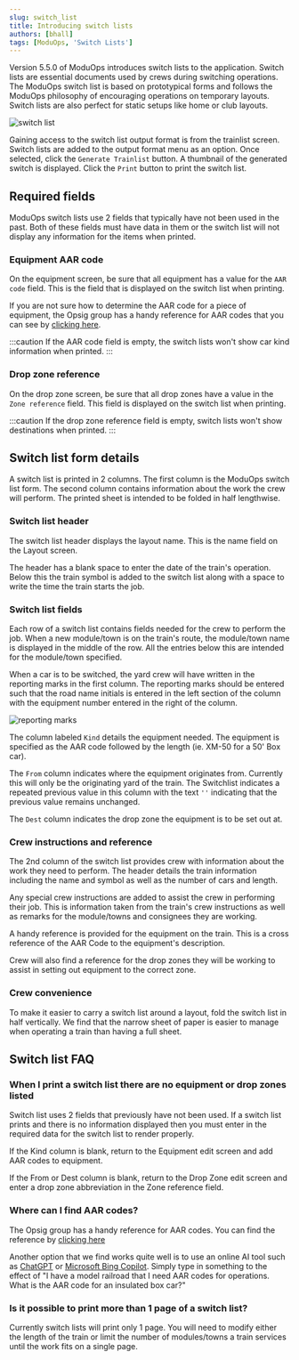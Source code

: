 ```yaml
---
slug: switch_list
title: Introducing switch lists
authors: [bhall]
tags: [ModuOps, 'Switch Lists']
---
```


Version 5.5.0 of ModuOps introduces switch lists to the application. Switch lists are essential documents used by crews during switching operations. The ModuOps switch list is based on prototypical forms and follows the ModuOps philosophy of encouraging operations on temporary layouts. Switch lists are also perfect for static setups like home or club layouts.

<!-- truncate -->

![switch list](/img/switchlist-full-page.svg)

Gaining access to the switch list output format is from the trainlist screen. Switch lists are added to the output format menu as an option. Once selected, click the `Generate Trainlist` button. A thumbnail of the generated switch is displayed. Click the `Print` button to print the switch list.

## Required fields

ModuOps switch lists use 2 fields that typically have not been used in the past. Both of these fields must have data in them or the switch list will not display any information for the items when printed.

### Equipment AAR code

On the equipment screen, be sure that all equipment has a value for the `AAR code` field. This is the field that is displayed on the switch list when printing.

If you are not sure how to determine the AAR code for a piece of equipment, the Opsig group has a handy reference for AAR codes that you can see by [clicking here](https://www.opsig.org/files/resources/AARFreightCarCodes.pdf).

:::caution
If the AAR code field is empty, the switch lists won't show car kind information when printed.
:::

### Drop zone reference

On the drop zone screen, be sure that all drop zones have a value in the `Zone reference` field. This field is displayed on the switch list when printing.

:::caution
If the drop zone reference field is empty, switch lists won't show destinations when printed.
:::

## Switch list form details

A switch list is printed in 2 columns. The first column is the ModuOps switch list form. The second column contains information about the work the crew will perform. The printed sheet is intended to be folded in half lengthwise.

### Switch list header

The switch list header displays the layout name. This is the name field on the Layout screen.

The header has a blank space to enter the date of the train's operation. Below this the train symbol is added to the switch list along with a space to write the time the train starts the job.

### Switch list fields

Each row of a switch list contains fields needed for the crew to perform the job. When a new module/town is on the train's route, the module/town name is displayed in the middle of the row. All the entries below this are intended for the module/town specified.

When a car is to be switched, the yard crew will have written in the reporting marks in the first column. The reporting marks should be entered such that the road name initials is entered in the left section of the column with the equipment number entered in the right of the column.

![reporting marks](/img/reporting_marks.svg)

The column labeled `Kind` details the equipment needed. The equipment is specified as the AAR code followed by the length (ie. XM-50 for a 50' Box car).

The `From` column indicates where the equipment originates from. Currently this will only be the originating yard of the train. The Switchlist indicates a repeated previous value in this column with the text `''` indicating that the previous value remains unchanged.

The `Dest` column indicates the drop zone the equipment is to be set out at.

### Crew instructions and reference

The 2nd column of the switch list provides crew with information about the work they need to perform. The header details the train information including the name and symbol as well as the number of cars and length.

Any special crew instructions are added to assist the crew in performing their job. This is information taken from the train's crew instructions as well as remarks for the module/towns and consignees they are working.

A handy reference is provided for the equipment on the train. This is a cross reference of the AAR Code to the equipment's description.

Crew will also find a reference for the drop zones they will be working to assist in setting out equipment to the correct zone.

### Crew convenience

To make it easier to carry a switch list around a layout, fold the switch list in half vertically. We find that the narrow sheet of paper is easier to manage when operating a train than having a full sheet.

## Switch list FAQ

### When I print a switch list there are no equipment or drop zones listed

Switch list uses 2 fields that previously have not been used. If a switch list prints and there is no information displayed then you must enter in the required data for the switch list to render properly.

If the Kind column is blank, return to the Equipment edit screen and add AAR codes to equipment.

If the From or Dest column is blank, return to the Drop Zone edit screen and enter a drop zone abbreviation in the Zone reference field.

### Where can I find AAR codes?

The Opsig group has a handy reference for AAR codes. You can find the reference by [clicking here](https://www.opsig.org/files/resources/AARFreightCarCodes.pdf)

Another option that we find works quite well is to use an online AI tool such as [ChatGPT](https://chatgpt.com) or [Microsoft Bing Copilot](https://www.bing.com/chat?q=Microsoft+Copilot&FORM=hpcodx). Simply type in something to the effect of "I have a model railroad that I need AAR codes for operations. What is the AAR code for an insulated box car?"

### Is it possible to print more than 1 page of a switch list?

Currently switch lists will print only 1 page. You will need to modify either the length of the train or limit the number of modules/towns a train services until the work fits on a single page.
